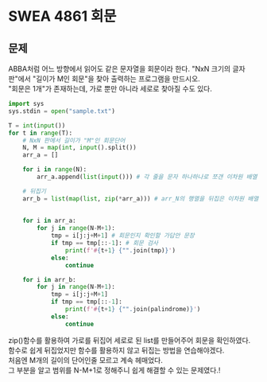# SWEA 4861 회문
## 문제
ABBA처럼 어느 방향에서 읽어도 같은 문자열을 회문이라 한다. "NxN 크기의 글자판"에서 "길이가 M인 회문"을 찾아 출력하는 프로그램을 만드시오.  
"회문은 1개"가 존재하는데, 가로 뿐만 아니라 세로로 찾아질 수도 있다.
 

```python
import sys
sys.stdin = open("sample.txt")

T = int(input())
for t in range(T):
    # NxN 판에서 길이가 "M"인 회문단어
    N, M = map(int, input().split())
    arr_a = []

    for i in range(N):
        arr_a.append(list(input())) # 각 줄을 문자 하나하나로 쪼갠 이차원 배열

    # 뒤집기
    arr_b = list(map(list, zip(*arr_a))) # arr_N의 행열을 뒤집은 이차원 배열
    
    
    for i in arr_a: 
        for j in range(N-M+1): 
            tmp = i[j:j+M+1] # 회문인지 확인할 가답안 문장
            if tmp == tmp[::-1]: # 회문 검사
                print(f'#{t+1} {"".join(tmp)}')
            else:
                continue

    for i in arr_b: 
        for j in range(N-M+1):
            tmp = i[j:j+M+1]
            if tmp == tmp[::-1]:
                print(f'#{t+1} {"".join(palindrome)}')
            else:
                continue
```

zip()함수를 활용하여 가로를 뒤집어 세로로 된 list를 만들어주어 회문을 확인하였다.  
함수로 쉽게 뒤집었지만 함수를 활용하지 않고 뒤집는 방법을 연습해야겠다.  
처음엔 M개의 길이의 단어인줄 모르고 계속 헤매었다.   
그 부분을 알고 범위를 N-M+1로 정해주니 쉽게 해결할 수 있는 문제였다.! 